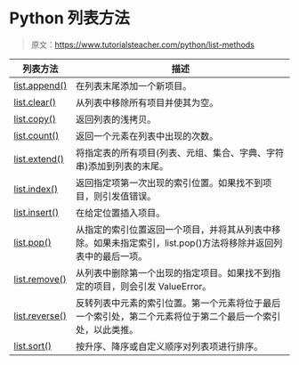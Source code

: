 # Python 列表方法

> 原文：<https://www.tutorialsteacher.com/python/list-methods>

| 列表方法 | 描述 |
| --- | --- |
| [list.append()](/python/list-append) | 在列表末尾添加一个新项目。 |
| [list.clear()](/python/list-clear) | 从列表中移除所有项目并使其为空。 |
| [list.copy()](/python/list-copy) | 返回列表的浅拷贝。 |
| [list.count()](/python/list-count) | 返回一个元素在列表中出现的次数。 |
| [list.extend()](/python/list-extend) | 将指定表的所有项目(列表、元组、集合、字典、字符串)添加到列表的末尾。 |
| [list.index()](/python/list-index) | 返回指定项第一次出现的索引位置。如果找不到项目，则引发值错误。 |
| [list.insert()](/python/list-insert) | 在给定位置插入项目。 |
| [list.pop()](/python/list-pop) | 从指定的索引位置返回一个项目，并将其从列表中移除。如果未指定索引，list.pop()方法将移除并返回列表中的最后一项。 |
| [list.remove()](/python/list-remove) | 从列表中删除第一个出现的指定项目。如果找不到指定的项目，则会引发 ValueError。 |
| [list.reverse()](/python/list-reverse) | 反转列表中元素的索引位置。第一个元素将位于最后一个索引处，第二个元素将位于第二个最后一个索引处，以此类推。 |
| [list.sort()](/python/list-sort) | 按升序、降序或自定义顺序对列表项进行排序。 |
